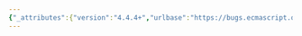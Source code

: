 ```yaml
---
{"_attributes":{"version":"4.4.4+","urlbase":"https://bugs.ecmascript.org/","maintainer":"dherman@mozilla.com"},"bug":{"bug_id":2435,"creation_ts":"2014-01-26 17:30:00 -0800","short_desc":"Throwing on Array.from(undefined) should be reconsidered.","delta_ts":"2014-02-21 13:25:56 -0800","product":"Draft for 6th Edition","component":"technical issue","version":"Rev 22: January 20, 2014 Draft","rep_platform":"All","op_sys":"All","bug_status":"RESOLVED","resolution":"WONTFIX","priority":"Normal","bug_severity":"enhancement","everconfirmed":true,"reporter":{"uid":"waldron.rick","name":"Rick Waldron"},"assigned_to":{"uid":"allen","name":"Allen Wirfs-Brock"},"cc":["brterlso","ecmascript","mathias","waldron.rick"],"long_desc":[{"commentid":7004,"comment_count":0,"who":{"uid":"waldron.rick","name":"Rick Waldron"},"bug_when":"2014-01-26 17:30:16 -0800","thetext":"A contribution to test-262 shed light on the current spec that says: \n\n  Array.from(undefined) \n\nWill actually throw a TypeError. \n\nAfter discussion with Brian Terlson, we agreed that an explicit undefined that produces an empty array (or instance of whatever subclass it's called from) is more useful than the TypeError.\n\nThe proposed change is: \n\n  Array.from(arrayLike = [], mapFn = undefined, thisArg = undefined)\n\nWhere arrayLike will default to an empty array if omitted or receives explicit undefined."},{"commentid":7396,"comment_count":1,"who":{"uid":"waldron.rick","name":"Rick Waldron"},"bug_when":"2014-02-21 13:25:56 -0800","thetext":"Resolved per Jan 28 discussion: \n\nhttps://github.com/rwaldron/tc39-notes/blob/master/es6/2014-01/jan-28.md#arrayfrom"}]}}
---
```

